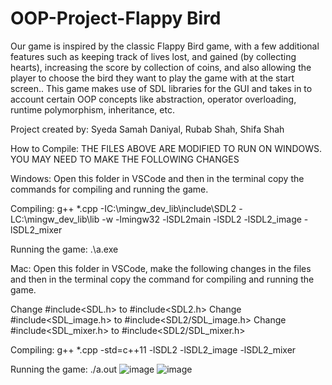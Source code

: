 # OOP-Project-Flappy Bird

Our game is inspired by the classic Flappy Bird game, with a few additional features such as keeping track of lives lost, and gained (by collecting hearts), increasing the score by collection of coins, and also allowing the player to choose the bird they want to play the game with at the start screen.. This game makes use of SDL libraries for the GUI and takes in to account certain OOP concepts like abstraction, operator overloading, runtime polymorphism, inheritance, etc.

Project created by: Syeda Samah Daniyal, Rubab Shah, Shifa Shah

How to Compile: THE FILES ABOVE ARE MODIFIED TO RUN ON WINDOWS. YOU MAY NEED TO MAKE THE FOLLOWING CHANGES

Windows: Open this folder in VSCode and then in the terminal copy the commands for compiling and running the game.

Compiling: g++ *.cpp -IC:\mingw_dev_lib\include\SDL2 -LC:\mingw_dev_lib\lib -w -lmingw32 -lSDL2main -lSDL2 -lSDL2_image -lSDL2_mixer

Running the game: .\a.exe

Mac: Open this folder in VSCode, make the following changes in the files and then in the terminal copy the command for compiling and running the game.

Change #include<SDL.h> to #include<SDL2.h> Change #include<SDL_image.h> to #include<SDL2/SDL_image.h> Change #include<SDL_mixer.h> to #include<SDL2/SDL_mixer.h>

Compiling: g++ *.cpp -std=c++11 -lSDL2 -lSDL2_image -lSDL2_mixer

Running the game: ./a.out
![image](https://github.com/Rubabshah1/OOP-Project-Fall-2023/assets/122277869/1622f847-06da-46db-88eb-cb4254790a51)
![image](https://github.com/Rubabshah1/OOP-Project-Fall-2023/assets/122277869/77c49c14-997f-468d-a625-9de1a7e6a261)

